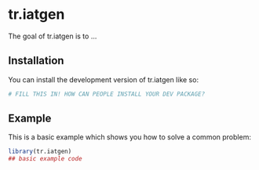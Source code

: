 
# tr.iatgen

<!-- badges: start -->
<!-- badges: end -->

The goal of tr.iatgen is to ...

## Installation

You can install the development version of tr.iatgen like so:

``` r
# FILL THIS IN! HOW CAN PEOPLE INSTALL YOUR DEV PACKAGE?
```

## Example

This is a basic example which shows you how to solve a common problem:

``` r
library(tr.iatgen)
## basic example code
```

